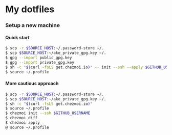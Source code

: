 # My dotfiles

### Setup a new machine

#### Quick start

```bash
$ scp -r $SOURCE_HOST:~/.password-store ~/.
$ scp $SOURCE_HOST:~/ake_private_gpg.key ~/.
$ gpg --import public_gpg.key
$ gpg --import private_gpg.key
$ sh -c "$(curl -fsLS get.chezmoi.io)" -- init --ssh --apply $GITHUB_USERNAME
$ source ~/.profile
```

#### More cautious approach

```bash
$ scp -r $SOURCE_HOST:~/.password-store ~/.
$ scp $SOURCE_HOST:~/ake_private_gpg.key ~/.
$ sh -c "$(curl -fsLS get.chezmoi.io)"
$ source ~/.profile
$ chezmoi init --ssh $GITHUB_USERNAME
$ chezmoi diff
$ chezmoi apply
@ source ~/.profile
```
